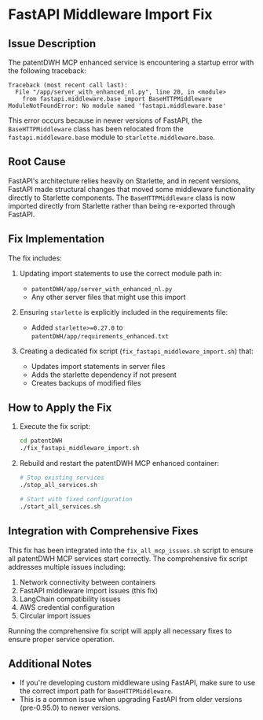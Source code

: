 # FastAPI Middleware Import Fix

## Issue Description

The patentDWH MCP enhanced service is encountering a startup error with the following traceback:

```
Traceback (most recent call last):
  File "/app/server_with_enhanced_nl.py", line 20, in <module>
    from fastapi.middleware.base import BaseHTTPMiddleware
ModuleNotFoundError: No module named 'fastapi.middleware.base'
```

This error occurs because in newer versions of FastAPI, the `BaseHTTPMiddleware` class has been relocated from the `fastapi.middleware.base` module to `starlette.middleware.base`.

## Root Cause

FastAPI's architecture relies heavily on Starlette, and in recent versions, FastAPI made structural changes that moved some middleware functionality directly to Starlette components. The `BaseHTTPMiddleware` class is now imported directly from Starlette rather than being re-exported through FastAPI.

## Fix Implementation

The fix includes:

1. Updating import statements to use the correct module path in:
   - `patentDWH/app/server_with_enhanced_nl.py`
   - Any other server files that might use this import

2. Ensuring `starlette` is explicitly included in the requirements file:
   - Added `starlette>=0.27.0` to `patentDWH/app/requirements_enhanced.txt`

3. Creating a dedicated fix script (`fix_fastapi_middleware_import.sh`) that:
   - Updates import statements in server files
   - Adds the starlette dependency if not present
   - Creates backups of modified files

## How to Apply the Fix

1. Execute the fix script:
   ```bash
   cd patentDWH
   ./fix_fastapi_middleware_import.sh
   ```

2. Rebuild and restart the patentDWH MCP enhanced container:
   ```bash
   # Stop existing services
   ./stop_all_services.sh
   
   # Start with fixed configuration
   ./start_all_services.sh
   ```

## Integration with Comprehensive Fixes

This fix has been integrated into the `fix_all_mcp_issues.sh` script to ensure all patentDWH MCP services start correctly. The comprehensive fix script addresses multiple issues including:

1. Network connectivity between containers
2. FastAPI middleware import issues (this fix)
3. LangChain compatibility issues
4. AWS credential configuration
5. Circular import issues

Running the comprehensive fix script will apply all necessary fixes to ensure proper service operation.

## Additional Notes

- If you're developing custom middleware using FastAPI, make sure to use the correct import path for `BaseHTTPMiddleware`.
- This is a common issue when upgrading FastAPI from older versions (pre-0.95.0) to newer versions.
